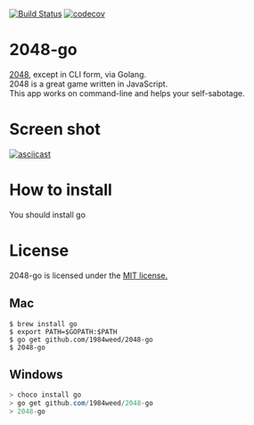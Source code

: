 [![Build Status](https://travis-ci.org/1984weed/2048-go.svg?branch=master)](https://travis-ci.org/1984weed/2048-go)
[![codecov](https://codecov.io/gh/1984weed/2048-go/branch/master/graph/badge.svg)](https://codecov.io/gh/1984weed/2048-go)

 # 2048-go
 
[2048](http://gabrielecirulli.github.io/2048/), except in CLI form, via Golang.  
2048 is a great game written in JavaScript.  
This app works on command-line and helps your self-sabotage.  

# Screen shot

[![asciicast](https://asciinema.org/a/jkyqRNv1yWi8E59cUCIQSjiit.png)](https://asciinema.org/a/jkyqRNv1yWi8E59cUCIQSjiit)  


# How to install

You should install go  

# License

2048-go is licensed under the [MIT license.](https://github.com/1984weed/2048-go/blob/master/LICENSE.txt)  




## Mac
```shell
$ brew install go
$ export PATH=$GOPATH:$PATH
$ go get github.com/1984weed/2048-go
$ 2048-go
```

## Windows
```powershell
> choco install go
> go get github.com/1984weed/2048-go
> 2048-go
```

